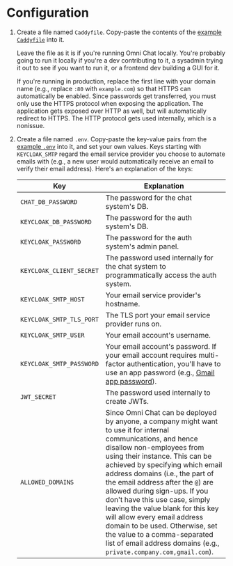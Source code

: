 # Configuration

1. Create a file named `Caddyfile`. Copy-paste the contents of the [example `Caddyfile`](Caddyfile) into it.

    Leave the file as it is if you're running Omni Chat locally. You're probably going to run it locally if you're a dev contributing to it, a sysadmin trying it out to see if you want to run it, or a frontend dev building a GUI for it.
    
    If you're running in production, replace the first line with your domain name (e.g., replace `:80` with `example.com`) so that HTTPS can automatically be enabled. Since passwords get transferred, you must only use the HTTPS protocol when exposing the application. The application gets exposed over HTTP as well, but will automatically redirect to HTTPS. The HTTP protocol gets used internally, which is a nonissue.
1. Create a file named `.env`. Copy-paste the key-value pairs from the [example `.env`](.env) into it, and set your own values. Keys starting with `KEYCLOAK_SMTP` regard the email service provider you choose to automate emails with (e.g., a new user would automatically receive an email to verify their email address). Here's an explanation of the keys:

    |Key|Explanation|
    |---|---|
    |`CHAT_DB_PASSWORD`|The password for the chat system's DB.|
    |`KEYCLOAK_DB_PASSWORD`|The password for the auth system's DB.|
    |`KEYCLOAK_PASSWORD`|The password for the auth system's admin panel.|
    |`KEYCLOAK_CLIENT_SECRET`|The password used internally for the chat system to programmatically access the auth system.|
    |`KEYCLOAK_SMTP_HOST`|Your email service provider's hostname.|
    |`KEYCLOAK_SMTP_TLS_PORT`|The TLS port your email service provider runs on.|
    |`KEYCLOAK_SMTP_USER`|Your email account's username.|
    |`KEYCLOAK_SMTP_PASSWORD`|Your email account's password. If your email account requires multi-factor authentication, you'll have to use an app password (e.g., [Gmail app password](https://support.google.com/accounts/answer/185833?hl=en)).|
    |`JWT_SECRET`|The password used internally to create JWTs.|
    |`ALLOWED_DOMAINS`|Since Omni Chat can be deployed by anyone, a company might want to use it for internal communications, and hence disallow non-employees from using their instance. This can be achieved by specifying which email address domains (i.e., the part of the email address after the `@`) are allowed during sign-ups. If you don't have this use case, simply leaving the value blank for this key will allow every email address domain to be used. Otherwise, set the value to a comma-separated list of email address domains (e.g., `private.company.com,gmail.com`).|